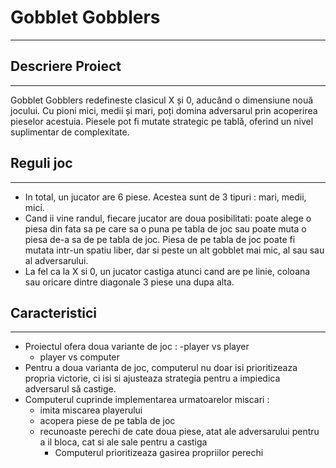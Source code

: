 # Gobblet Gobblers

---

## Descriere Proiect
---
Gobblet Gobblers redefineste clasicul X și 0, aducând o dimensiune nouă jocului. Cu pioni mici, medii și mari, poți domina adversarul prin acoperirea pieselor acestuia. Piesele pot fi mutate strategic pe tablă, oferind un nivel suplimentar de complexitate. 

## Reguli joc
---
+ In total, un jucator are 6 piese. Acestea sunt de 3 tipuri : mari, medii, mici.
+ Cand ii vine randul, fiecare jucator are doua posibilitati: poate alege o piesa din fata sa pe care sa o puna pe tabla de joc sau poate muta o piesa de-a sa de pe tabla de joc. Piesa de pe tabla de joc poate fi mutata intr-un spatiu liber, dar si peste un alt gobblet mai mic, al sau sau al adversarului.
+ La fel ca la X si 0, un jucator castiga atunci cand are pe linie, coloana sau oricare dintre diagonale 3 piese una dupa alta.

## Caracteristici
---
+ Proiectul ofera doua variante de joc :
  -player vs player
  - player vs computer
+ Pentru a doua varianta de joc, computerul nu doar isi prioritizeaza propria victorie, ci isi si ajusteaza strategia pentru a impiedica adversarul să castige.
+ Computerul cuprinde implementarea urmatoarelor miscari :
  - imita miscarea playerului
  - acopera piese de pe tabla de joc
  - recunoaste perechi de cate doua piese, atat ale adversarului pentru a il bloca, cat si ale sale pentru a castiga
     + Computerul prioritizeaza gasirea propriilor perechi
